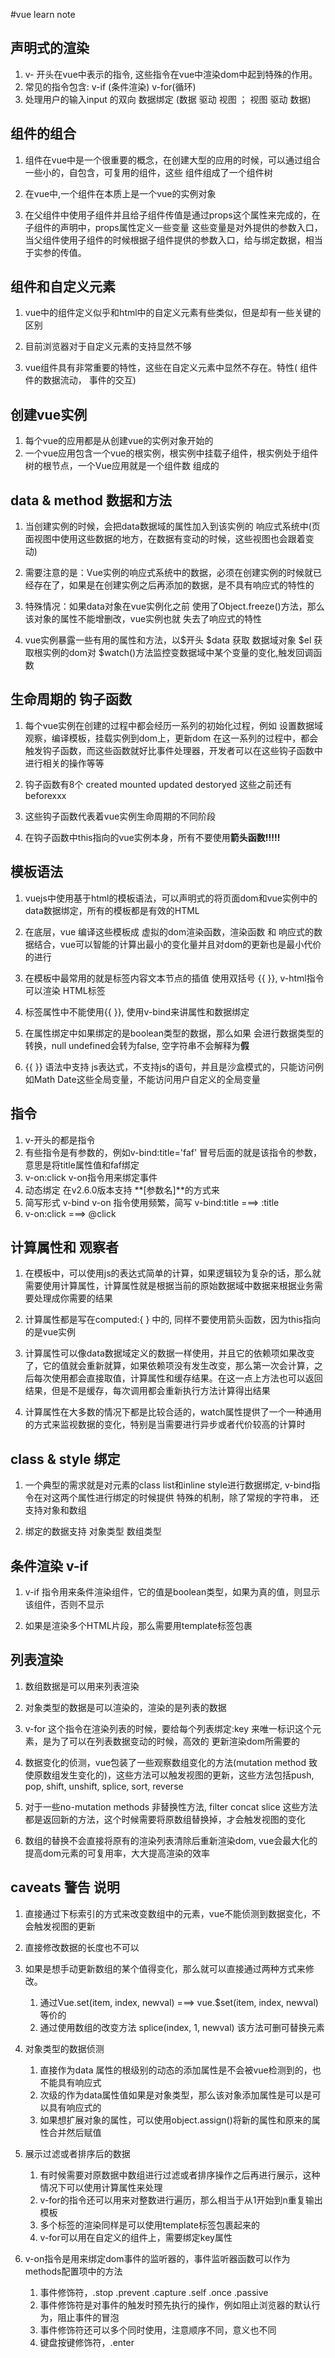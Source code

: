 
#vue learn note

## 声明式的渲染
1. v- 开头在vue中表示的指令, 这些指令在vue中渲染dom中起到特殊的作用。   
2. 常见的指令包含: v-if (条件渲染) v-for(循环)
3. 处理用户的输入input 的双向 数据绑定 (数据 驱动 视图 ； 视图 驱动 数据)



## 组件的组合
1. 组件在vue中是一个很重要的概念，在创建大型的应用的时候，可以通过组合一些小的，自包含，可复用的组件，这些
组件组成了一个组件树

2. 在vue中,一个组件在本质上是一个vue的实例对象

3. 在父组件中使用子组件并且给子组件传值是通过props这个属性来完成的，在子组件的声明中，props属性定义一些变量
这些变量是对外提供的参数入口，当父组件使用子组件的时候根据子组件提供的参数入口，给与绑定数据，相当于实参的传值。


## 组件和自定义元素
1. vue中的组件定义似乎和html中的自定义元素有些类似，但是却有一些关键的区别

2. 目前浏览器对于自定义元素的支持显然不够
3. vue组件具有非常重要的特性，这些在自定义元素中显然不存在。特性( 组件件的数据流动， 事件的交互)


## 创建vue实例
1. 每个vue的应用都是从创建vue的实例对象开始的
2. 一个vue应用包含一个vue的根实例，根实例中挂载子组件，根实例处于组件树的根节点，一个Vue应用就是一个组件数
组成的


## data & method 数据和方法
1. 当创建实例的时候，会把data数据域的属性加入到该实例的 响应式系统中(页面视图中使用这些数据的地方，在数据有变动的时候，这些视图也会跟着变动)


2. 需要注意的是：Vue实例的响应式系统中的数据，必须在创建实例的时候就已经存在了，如果是在创建实例之后再添加的数据，是不具有响应式的特性的

3. 特殊情况：如果data对象在vue实例化之前 使用了Object.freeze()方法，那么该对象的属性不能增删改，vue实例也就
失去了响应式的特性

4. vue实例暴露一些有用的属性和方法，以$开头 $data 获取 数据域对象  $el 获取根实例的dom对  $watch()方法监控变数据域中某个变量的变化,触发回调函数


## 生命周期的 钩子函数
1. 每个vue实例在创建的过程中都会经历一系列的初始化过程，例如 设置数据域观察，编译模板，挂载实例到dom上，更新dom
在这一系列的过程中，都会触发钩子函数，而这些函数就好比事件处理器，开发者可以在这些钩子函数中进行相关的操作等等

2. 钩子函数有8个 created mounted updated destoryed 这些之前还有beforexxx

3. 这些钩子函数代表着vue实例生命周期的不同阶段

4. 在钩子函数中this指向的vue实例本身，所有不要使用**箭头函数!!!!!**


## 模板语法
1. vuejs中使用基于html的模板语法，可以声明式的将页面dom和vue实例中的data数据绑定，所有的模板都是有效的HTML

2. 在底层，vue 编译这些模板成 虚拟的dom渲染函数，渲染函数 和 响应式的数据结合，vue可以智能的计算出最小的变化量并且对dom的更新也是最小代价的进行

3. 在模板中最常用的就是标签内容文本节点的插值 使用双括号 {{ }}, v-html指令可以渲染 HTML标签

4. 标签属性中不能使用{{ }}, 使用v-bind来讲属性和数据绑定

5. 在属性绑定中如果绑定的是boolean类型的数据，那么如果 会进行数据类型的转换，null undefined会转为false, 空字符串不会解释为**假**

6. {{ }} 语法中支持 js表达式，不支持js的语句，并且是沙盒模式的，只能访问例如Math Date这些全局变量，不能访问用户自定义的全局变量

## 指令
1. v-开头的都是指令
2. 有些指令是有参数的，例如v-bind:title='faf' 冒号后面的就是该指令的参数，意思是将title属性值和faf绑定
3. v-on:click  v-on指令用来绑定事件
4. 动态绑定 在v2.6.0版本支持 **[参数名]**的方式来
5. 简写形式 v-bind  v-on 指令使用频繁，简写 v-bind:title   ===> :title
6. v-on:click  ===> @click

## 计算属性和 观察者
1. 在模板中，可以使用js的表达式简单的计算，如果逻辑较为复杂的话，那么就需要使用计算属性，计算属性就是根据当前的原始数据域中数据来根据业务需要处理成你需要的结果

2. 计算属性都是写在computed:{ } 中的, 同样不要使用箭头函数，因为this指向的是vue实例

3. 计算属性可以像data数据域定义的数据一样使用，并且它的依赖项如果改变了，它的值就会重新就算，如果依赖项没有发生改变，那么第一次会计算，之后每次使用都会直接取值，计算属性和缓存结果。在这一点上方法也可以返回结果，但是不是缓存，每次调用都会重新执行方法计算得出结果

4. 计算属性在大多数的情况下都是比较合适的，watch属性提供了一个一种通用的方式来监视数据的变化，特别是当需要进行异步或者代价较高的计算时




## class & style 绑定
1. 一个典型的需求就是对元素的class list和inline style进行数据绑定, v-bind指令在对这两个属性进行绑定的时候提供
特殊的机制，除了常规的字符串， 还支持对象和数组

2. 绑定的数据支持 对象类型 数组类型


## 条件渲染 v-if
1. v-if 指令用来条件渲染组件，它的值是boolean类型，如果为真的值，则显示该组件，否则不显示

2. 如果是渲染多个HTML片段，那么需要用template标签包裹


## 列表渲染 
1. 数组数据是可以用来列表渲染

2. 对象类型的数据是可以渲染的，渲染的是列表的数据

3. v-for 这个指令在渲染列表的时候，要给每个列表绑定:key 来唯一标识这个元素，是为了可以在列表数据变动的时候，高效的
更新渲染dom所需要的

4. 数据变化的侦测，vue包装了一些观察数组变化的方法(mutation method 致使原数组发生变化的)，这些方法可以触发视图的更新，这些方法包括push, pop, shift, unshift, splice, sort, reverse

5. 对于一些no-mutation methods 非替换性方法, filter concat slice 这些方法都是返回新的方法，这个时候需要将原数组替换掉，才会触发视图的变化

6. 数组的替换不会直接将原有的渲染列表清除后重新渲染dom, vue会最大化的提高dom元素的可复用率，大大提高渲染的效率


## caveats 警告 说明
1. 直接通过下标索引的方式来改变数组中的元素，vue不能侦测到数据变化，不会触发视图的更新

2. 直接修改数据的长度也不可以

3. 如果是想手动更新数组的某个值得变化，那么就可以直接通过两种方式来修改。   
   1. 通过Vue.set(item, index, newval) ===> vue.$set(item, index, newval) 等价的
   2. 通过使用数组的改变方法  splice(index, 1, newval) 该方法可删可替换元素

4. 对象类型的数据侦测
   1. 直接作为data 属性的根级别的动态的添加属性是不会被vue检测到的，也不能具有响应式
   2. 次级的作为data属性值如果是对象类型，那么该对象添加属性是可以是可以具有响应式的
   3. 如果想扩展对象的属性，可以使用object.assign()将新的属性和原来的属性合并然后赋值

5. 展示过滤或者排序后的数据
   1. 有时候需要对原数据中数组进行过滤或者排序操作之后再进行展示，这种情况下可以使用计算属性来处理
   2. v-for的指令还可以用来对整数进行遍历，那么相当于从1开始到n重复输出模板
   3. 多个标签的渲染同样是可以使用template标签包裹起来的
   4. v-for可以用在自定义的组件上，需要绑定key属性

6. v-on指令是用来绑定dom事件的监听器的，事件监听器函数可以作为methods配置项中的方法
   1. 事件修饰符，.stop .prevent .capture .self .once .passive
   2. 事件修饰符是对事件的触发时预先执行的操作，例如阻止浏览器的默认行为，阻止事件的冒泡
   3. 事件修饰符还可以多个同时使用，注意顺序不同，意义也不同
   4. 键盘按键修饰符，.enter  


























